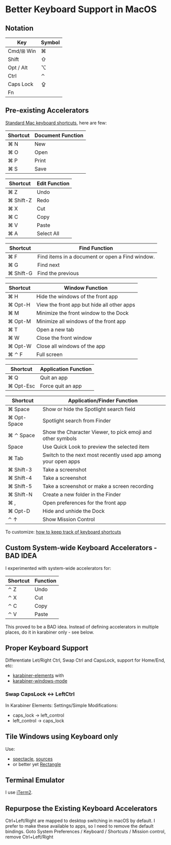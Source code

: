 # Better Keyboard Support in MacOS

## Notation

Key|Symbol
---|------
Cmd/⊞ Win|⌘
Shift|⇧
Opt / Alt|⌥
Ctrl|⌃
Caps Lock|⇪
Fn|

## Pre-existing Accelerators

[Standard Mac keyboard
shortcuts](https://support.apple.com/en-us/HT201236), here are few:

Shortcut|Document Function
-------|-------
⌘ N|New
⌘ O|Open
⌘ P|Print
⌘ S|Save

Shortcut|Edit Function
-------|-------
⌘ Z|Undo
⌘ Shift-Z|Redo
⌘ X|Cut
⌘ C|Copy
⌘ V|Paste
⌘ A|Select All

Shortcut|Find Function
-------|-------
⌘ F|Find items in a document or open a Find window.
⌘ G|Find next
⌘ Shift-G|Find the previous

Shortcut|Window Function
-------|-------
⌘ H|Hide the windows of the front app
⌘ Opt-H|View the front app but hide all other apps
⌘ M|Minimize the front window to the Dock
⌘ Opt-M|Minimize all windows of the front app
⌘ T|Open a new tab
⌘ W|Close the front window
⌘ Opt-W|Close all windows of the app
⌘ ⌃ F|Full screen

Shortcut|Application Function
------- | -------
⌘ Q|Quit an app
⌘ Opt-Esc|Force quit an app

Shortcut|Application/Finder Function
------- | -------
⌘ Space|Show or hide the Spotlight search field
⌘ Opt-Space|Spotlight search from Finder
⌘ ⌃ Space|Show the Character Viewer, to pick emoji and other symbols
Space|Use Quick Look to preview the selected item
⌘ Tab|Switch to the next most recently used app among your open apps
⌘ Shift-3|Take a screenshot
⌘ Shift-4|Take a screenshot
⌘ Shift-5|Take a screenshot or make a screen recording
⌘ Shift-N|Create a new folder in the Finder
⌘ ,|Open preferences for the front app
⌘ Opt-D|Hide and unhide the Dock
⌃ ↑|Show Mission Control

To customize: [how to keep track of keyboard
shortcuts](https://www.macworld.com/article/217325/how-to-keep-track-of-keyboard-shortcuts.html)

## Custom System-wide Keyboard Accelerators - BAD IDEA

I experimented with system-wide accelerators for:

Shortcut|Function
------- | -------
⌃ Z|Undo
⌃ X|Cut
⌃ C|Copy
⌃ V|Paste

This proved to be a BAD idea.  Instead of defining accelerators in
multiple places, do it in karabiner only - see below.

## Proper Keyboard Support

Differentiate Let/Right Ctrl, Swap Ctrl and CapsLock, support for Home/End, etc:

* [karabiner-elements](https://karabiner-elements.pqrs.org/) with
* [karabiner-windows-mode](https://github.com/rux616/karabiner-windows-mode)

### Swap CapsLock <-> LeftCtrl

In Karabiner Elements: Settings/Simple Modifications:

* caps_lock -> left_control
* left_control -> caps_lock

## Tile Windows using Keyboard only

Use:

* [spectacle](https://www.spectacleapp),
[sources](https://github.com/eczarny/spectacle)
* or better yet [Rectangle](https://github.com/rxhanson/Rectangle)

## Terminal Emulator

I use [iTerm2](iTerm2.html).

## Repurpose the Existing Keyboard Accelerators

Ctrl+Left/Right are mapped to desktop switching in macOS by default.
I prefer to make these available to apps, so I need to remove the default
bindings.
Goto System Preferences / Keyboard / Shortcuts / Mission control,
remove Ctrl+Left/Right